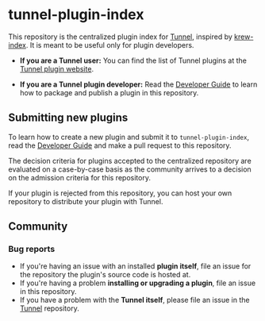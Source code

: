 # tunnel-plugin-index

This repository is the centralized plugin index for [Tunnel][tunnel-site], inspired by [krew-index][krew-index]. It is meant to be useful only for plugin developers.

- **If you are a Tunnel user:** You can find the list of Tunnel plugins at the
  [Tunnel plugin website][tunnel-plugin-site].

- **If you are a Tunnel plugin developer:** Read the [Developer Guide][dev-guide] to learn how to package and publish a plugin in this repository.


## Submitting new plugins

To learn how to create a new plugin and submit it to `tunnel-plugin-index`, read the [Developer Guide][dev-guide] and make a pull request to this repository.

The decision criteria for plugins accepted to the centralized repository are evaluated on a case-by-case basis as the community arrives to a decision on the admission criteria for this repository.

If your plugin is rejected from this repository, you can host your own repository to distribute your plugin with Tunnel.

## Community

### Bug reports

- If you're having an issue with an installed **plugin itself**, file an issue for the repository the plugin's source code is hosted at.
- If you're having a problem **installing or upgrading a plugin**, file an issue in this repository.
- If you have a problem with the **Tunnel itself**, please file an issue in the [Tunnel][tunnel-repo] repository.

[krew-index]: https://github.com/kubernetes-sigs/krew-index/
[tunnel-site]: https://khulnasoft.github.io/tunnel/latest/
[tunnel-repo]: https://github.com/khulnasoft/tunnel
[tunnel-plugin-site]: https://khulnasoft.github.io/tunnel-plugin-index/
[dev-guide]: https://khulnasoft.github.io/tunnel/latest/docs/plugin/developer-guide/
